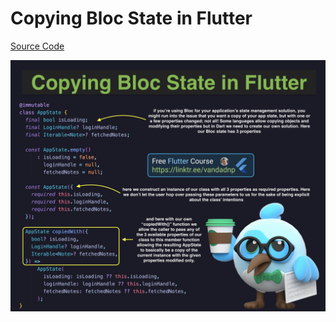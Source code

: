 # Copying Bloc State in Flutter

[Source Code](copying-bloc-state-in-flutter.dart)

![](copying-bloc-state-in-flutter.jpg)
